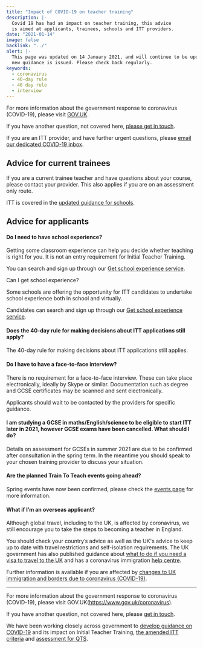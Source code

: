 ```yaml
---
title: "Impact of COVID-19 on teacher training"
description: |-
  Covid 19 has had an impact on teacher training, this advice
  is aimed at applicants, trainees, schools and ITT providers.
date: "2021-01-14"
image: false
backlink: "../"
alert: |-
  This page was updated on 14 January 2021, and will continue to be updated as
  new guidance is issued. Please check back regularly.
keywords:
  - coronavirus
  - 40-day rule
  - 40 day rule
  - interview
---
```


For more information about the government response to coronavirus (COVID-19), please visit [GOV.UK](https://www.gov.uk/coronavirus).

If you have another question, not covered here, [please get in touch](#talk-to-us).

If you are an ITT provider, and have further urgent questions, please [email our dedicated COVID-19 inbox](mailto:DfE.coronavirushelpline@education.gov.uk).

## Advice for current trainees

If you are a current trainee teacher and have questions about your course, please contact your provider. This also applies if you are on an assessment only route.

ITT is covered in the [updated guidance for schools](https://www.gov.uk/government/publications/actions-for-schools-during-the-coronavirus-outbreak#school-workforce).

## Advice for applicants

#### Do I need to have school experience?

Getting some classroom experience can help you decide whether teaching is right for you. It is not an entry requirement for Initial Teacher Training.

You can search and sign up through our [Get school experience service](https://schoolexperience.education.gov.uk/).

Can I get school experience?

Some schools are offering the opportunity for ITT candidates to undertake school experience both in school and virtually.

Candidates can search and sign up through our [Get school experience service](https://schoolexperience.education.gov.uk/).

#### Does the 40-day rule for making decisions about ITT applications still apply?

The 40-day rule for making decisions about ITT applications still applies.

#### Do I have to have a face-to-face interview?

There is no requirement for a face-to-face interview. These can take place electronically, ideally by Skype or similar. Documentation such as degree and GCSE certificates may be scanned and sent electronically.

Applicants should wait to be contacted by the providers for specific guidance.

#### I am studying a GCSE in maths/English/science to be eligible to start ITT later in 2021, however GCSE exams have been cancelled. What should I do?

Details on assessment for GCSEs in summer 2021 are due to be confirmed after consultation in the spring term. In the meantime you should speak to your chosen training provider to discuss your situation.

#### Are the planned Train To Teach events going ahead?

Spring events have now been confirmed, please check the [events page](/events) for more information.

#### What if I’m an overseas applicant?

Although global travel, including to the UK, is affected by coronavirus, we still encourage you to take the steps to becoming a teacher in England.

You should check your country’s advice as well as the UK's advice to keep up to date with travel restrictions and self-isolation requirements. The UK government has also published guidance about [what to do if you need a visa to travel to the UK](https://www.gov.uk/guidance/coronavirus-covid-19-advice-for-uk-visa-applicants-and-temporary-uk-residents#outside-uk) and has a coronavirus immigration [help centre](https://www.gov.uk/guidance/coronavirus-covid-19-advice-for-uk-visa-applicants-and-temporary-uk-residents#helpline).

Further information is available if you are affected by [changes to UK immigration and borders due to coronavirus (COVID-19)](https://www.gov.uk/government/collections/coronavirus-covid-19-immigration-and-borders).

---

For more information about the government response to coronavirus (COVID-19), please visit GOV.UK(https://www.gov.uk/coronavirus).

If you have another question, not covered here, please [get in touch](#talk-to-us).

We have been working closely across government to [develop guidance on COVID-19](https://www.gov.uk/government/publications/coronavirus-covid-19-initial-teacher-training-itt) and its impact on Initial Teacher Training, [the amended ITT criteria](https://www.gov.uk/government/publications/initial-teacher-training-criteria) and [assessment for QTS](https://www.gov.uk/government/publications/coronavirus-covid-19-initial-teacher-training-itt/coronavirus-covid-19-initial-teacher-training-itt#legal-reqs).
